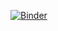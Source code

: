 [![Binder](https://mybinder.org/badge_logo.svg)](https://mybinder.org/v2/gh/raulpcoelho/dog_classifier/HEAD?urlpath=%2Fvoila%2Frender%2Fdogs.ipynb)